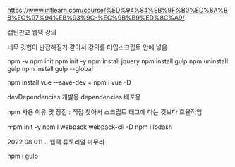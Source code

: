 https://www.inflearn.com/course/%ED%94%84%EB%9F%B0%ED%8A%B8%EC%97%94%EB%93%9C-%EC%9B%B9%ED%8C%A9/

캡틴판교 웹팩 강의

너무 깃헙이 난잡해질거 같아서 강의를 타입스크립트 안에 넣음

npm -v
npm init
npm init -y
npm install jquery
npm install gulp
npm uninstall gulp
npm install gulp --global

<!-- --global 대신 -g 사용 가능 -->
<!-- npm 지역 설치와 전역설치를 잘 알 것!
지역설치는 노드모듈스에 들어가고 전역설치는 내컴퓨터에 들어감;;
\-->

npm install vue --save-dev = npm i vue -D

<!-- 모듈을 설치할 때 package.json 내의 devDependencies 항목에 설치한 모듈과 버전을 넣는 것을 뜻합니다. -->

devDependencies 개발용
dependencies 배포용

npm 사용 이유 및 장점 : 직접 찾아서 스크립트 태그에 다는 것보다 효율적임

ㅜpm init -y
npm i webpack webpack-cli -D
npm i lodash

2022 08 011 .. 웹팩 튜토리얼 마무리

npm i gulp

<!-- web 자동화도구 -->

<!-- webpack history -->

<!-- es6 webpack code spliting -->
